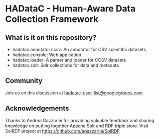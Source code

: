 # HADataC - Human-Aware Data Collection Framework

## What is it on this repository?

* hadatac.annotator.ccsv: An annotator for CSV scientific datasets
* hadatac.console: Web applcation
* hadatac.loader: A parser and loader for CCSV datasets
* hadatac.solr: Solr collections for data and metadata

## Community

Jois us on this discussion at hadatac-user-list@googlegroups.com

## Acknowledgements

Thanks to Andrea Gazzarini for providing valuable feedback and sharing knowledge on putting together Apache Solr and RDF triple store. Visit SolRDF project at https://github.com/agazzarini/SolRDF
